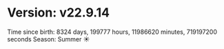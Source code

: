# Version: v22.9.14
Time since birth: 8324 days, 199777 hours, 11986620 minutes, 719197200 seconds
Season: Summer ☀️

